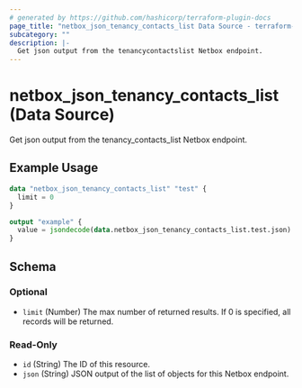 ```yaml
---
# generated by https://github.com/hashicorp/terraform-plugin-docs
page_title: "netbox_json_tenancy_contacts_list Data Source - terraform-provider-netbox"
subcategory: ""
description: |-
  Get json output from the tenancycontactslist Netbox endpoint.
---
```


# netbox_json_tenancy_contacts_list (Data Source)

Get json output from the tenancy_contacts_list Netbox endpoint.

## Example Usage

```terraform
data "netbox_json_tenancy_contacts_list" "test" {
  limit = 0
}

output "example" {
  value = jsondecode(data.netbox_json_tenancy_contacts_list.test.json)
}
```

<!-- schema generated by tfplugindocs -->
## Schema

### Optional

- `limit` (Number) The max number of returned results. If 0 is specified, all records will be returned.

### Read-Only

- `id` (String) The ID of this resource.
- `json` (String) JSON output of the list of objects for this Netbox endpoint.



